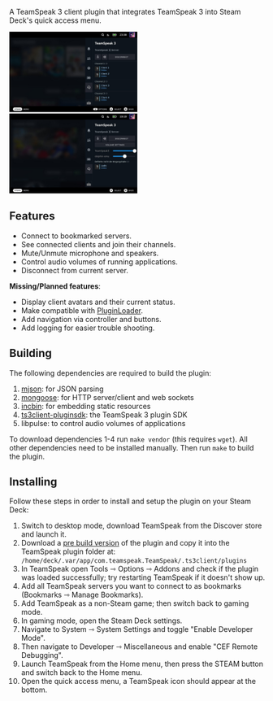 A TeamSpeak 3 client plugin that integrates TeamSpeak 3 into Steam Deck's quick access menu.

<img src="screenshot.jpg" width="50%">
<img src="screenshot2.jpg" width="50%">

## Features

- Connect to bookmarked servers.
- See connected clients and join their channels.
- Mute/Unmute microphone and speakers.
- Control audio volumes of running applications.
- Disconnect from current server.

**Missing/Planned features**:  
- Display client avatars and their current status.
- Make compatible with [PluginLoader](https://github.com/SteamDeckHomebrew/PluginLoader).
- Add navigation via controller and buttons.
- Add logging for easier trouble shooting.

## Building

The following dependencies are required to build the plugin:
1. [mjson](https://github.com/cesanta/mjson): for JSON parsing
1. [mongoose](https://github.com/cesanta/mongoose): for HTTP server/client and web sockets
1. [incbin](https://github.com/graphitemaster/incbin): for embedding static resources
1. [ts3client-pluginsdk](https://github.com/TeamSpeak-Systems/ts3client-pluginsdk): the TeamSpeak 3 plugin SDK
1. libpulse: to control audio volumes of applications

To download dependencies 1-4 run `make vendor` (this requires `wget`). All other dependencies need to be installed manually. Then run `make` to build the plugin.

## Installing

Follow these steps in order to install and setup the plugin on your Steam Deck:
1. Switch to desktop mode, download TeamSpeak from the Discover store and launch it.
1. Download a [pre build version](https://github.com/ILadis/ts3-qs4sd/releases) of the plugin and copy it into the TeamSpeak plugin folder at: `/home/deck/.var/app/com.teamspeak.TeamSpeak/.ts3client/plugins`
1. In TeamSpeak open Tools ⇾ Options ⇾ Addons and check if the plugin was loaded successfully; try restarting TeamSpeak if it doesn't show up.
1. Add all TeamSpeak servers you want to connect to as bookmarks (Bookmarks ⇾ Manage Bookmarks).
1. Add TeamSpeak as a non-Steam game; then switch back to gaming mode.
1. In gaming mode, open the Steam Deck settings.
1. Navigate to System ⇾ System Settings and toggle "Enable Developer Mode".
1. Then navigate to Developer ⇾ Miscellaneous and enable "CEF Remote Debugging".
1. Launch TeamSpeak from the Home menu, then press the STEAM button and switch back to the Home menu.
1. Open the quick access menu, a TeamSpeak icon should appear at the bottom.
